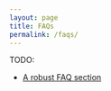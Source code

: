 ```yaml
---
layout: page
title: FAQs
permalink: /faqs/
---
```


TODO:

* [A robust FAQ section](https://www.joinheard.com/articles/11-must-haves-for-your-therapy-website-tips-from-experts#a-robust-faq-section)